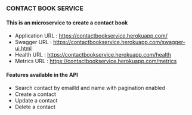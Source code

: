 ### CONTACT BOOK SERVICE

#### This is an microservice to create a contact book

- Application URL :  https://contactbookservice.herokuapp.com/ 
- Swagger URL :  https://contactbookservice.herokuapp.com/swagger-ui.html
- Health URL : https://contactbookservice.herokuapp.com/health
- Metrics URL : https://contactbookservice.herokuapp.com/metrics

#### Features available in the API
- Search contact by emailId and name with pagination enabled
- Create a contact 
- Update a contact
- Delete a contact




